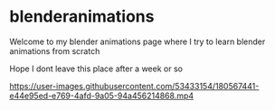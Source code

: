 # blenderanimations
Welcome to my blender animations page where I try to learn blender animations from scratch

Hope I dont leave this place after a week or so

https://user-images.githubusercontent.com/53433154/180567441-e44e95ed-e769-4afd-9a05-94a456214868.mp4

